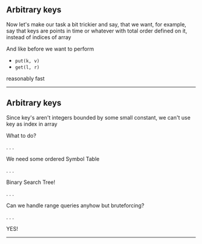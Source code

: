 Arbitrary keys
--------------

Now let's make our task a bit trickier
and say, that we want, for example,
say that keys are points in time or whatever
with total order defined on it,
instead of indices of array

And like before we want
to perform

* ```put(k, v)```
* ```get(l, r)```

reasonably fast

* * *

Arbitrary keys
--------------

Since key's aren't integers bounded by some small constant,
we can't use key as index in array

What to do?

. . .

We need some ordered Symbol Table

. . .

Binary Search Tree!

. . .

Can we handle range queries anyhow but bruteforcing?

. . .

YES!

* * *
